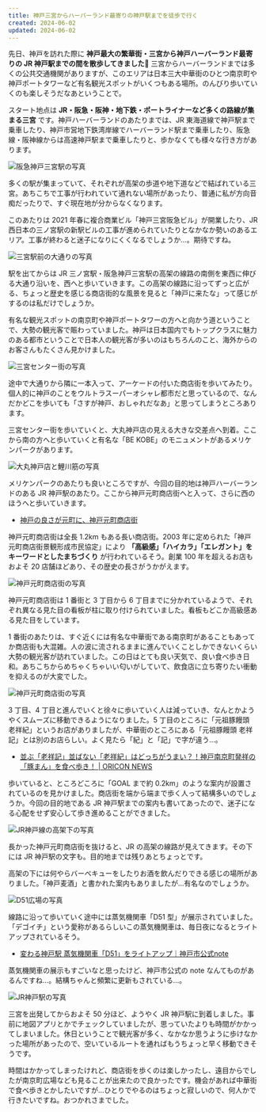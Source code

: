 ```yaml
---
title: 神戸三宮からハーバーランド最寄りの神戸駅までを徒歩で行く
created: 2024-06-02
updated: 2024-06-02
---
```


先日、神戸を訪れた際に **神戸最大の繁華街・三宮から神戸ハーバーランド最寄りの JR 神戸駅までの間を散歩してきました🚶** 三宮からハーバーランドまでは多くの公共交通機関がありますが、このエリアは日本三大中華街のひとつ南京町や神戸ポートタワーなど有名観光スポットがいくつもある場所。のんびり歩いていくのも楽しそうだなあということで。

スタート地点は **JR・阪急・阪神・地下鉄・ポートライナーなど多くの路線が集まる三宮** です。神戸ハーバーランドのあたりまでは、JR 東海道線で神戸駅まで乗車したり、神戸市営地下鉄湾岸線でハーバーランド駅まで乗車したり、阪急線・阪神線からは高速神戸駅まで乗車したりと、歩かなくても様々な行き方があります。

![阪急神戸三宮駅の写真](4d4a846d-476a-439b-c50c-6ede1027f300)

多くの駅が集まっていて、それぞれが高架の歩道や地下道などで結ばれている三宮。あちこちで工事が行われていて通れない場所があったり、普通に私が方向音痴だったりで、すぐ現在地が分からなくなります。

このあたりは 2021 年春に複合商業ビル「神戸三宮阪急ビル」が開業したり、JR 西日本の三ノ宮駅の新駅ビルの工事が進められていたりとなかなか勢いのあるエリア。工事が終わると迷子になりにくくなるでしょうか…。期待ですね。

![三宮駅前の大通りの写真](73e9ae87-cb04-472b-3942-5120cc03fd00)

駅を出てからは JR 三ノ宮駅・阪急神戸三宮駅の高架の線路の南側を東西に伸びる大通り沿いを、西へと歩いていきます。この高架の線路に沿ってずっと広がる、ちょっと歴史を感じる商店街的な風景を見ると「神戸に来たな」って感じがするのは私だけでしょうか。

有名な観光スポットの南京町や神戸ポートタワーの方へと向かう道ということで、大勢の観光客で賑わっていました。神戸は日本国内でもトップクラスに魅力のある都市ということで日本人の観光客が多いのはもちろんのこと、海外からのお客さんもたくさん見かけました。

![三宮センター街の写真](daa102ee-3036-4b74-9cbf-ddae005e3500)

途中で大通りから隣に一本入って、アーケードの付いた商店街を歩いてみたり。個人的に神戸のことをウルトラスーパーオシャレ都市だと思っているので、なんだかどこを歩いても「さすが神戸、おしゃれだなあ」と思ってしまうところあります。

三宮センター街を歩いていくと、大丸神戸店の見える大きな交差点へ到着。ここから南の方へと歩いていくと有名な「BE KOBE」のモニュメントがあるメリケンパークがあります。

![大丸神戸店と鯉川筋の写真](bed5af5f-5654-4995-de13-14e216260500)

メリケンパークのあたりも良いところですが、今回の目的地は神戸ハーバーランドのある JR 神戸駅のあたり。ここから神戸元町商店街へと入って、さらに西のほうへと歩いていきます。

- [神戸の良さが元町に、神戸元町商店街](https://www.kobe-motomachi.or.jp/)

神戸元町商店街は全長 1.2km もある長い商店街。2003 年に定められた「神戸元町商店街景観形成市民協定」により **「高級感」「ハイカラ」「エレガント」をキーワードとしたまちづくり** が行われているそう。創業 100 年を超えるお店もおよそ 20 店舗ほどあり、その歴史の長さがうかがえます。

![神戸元町商店街の写真](3e13bbfd-7ac2-4670-0507-2bfcecb64300)

神戸元町商店街は 1 番街と 3 丁目から 6 丁目までに分かれているようで、それぞれ異なる見た目の看板が柱に取り付けられていました。看板もどこか高級感ある見た目をしています。

1 番街のあたりは、すぐ近くには有名な中華街である南京町があることもあってか商店街も大混雑。人の波に流されるままに進んでいくことしかできないくらい大勢の観光客が訪れていました。この日はとても良い天気で、良い食べ歩き日和。あちこちからめちゃくちゃいい匂いがしていて、飲食店に立ち寄りたい衝動を抑えるのが大変でした。

![神戸元町商店街の写真](4cb440c2-5b95-42b0-eaf3-a09cc5b48a00)

3 丁目、4 丁目と進んでいくと徐々に歩いていく人は減っていき、なんとかようやくスムーズに移動できるようになりました。5 丁目のところに「元祖豚饅頭 老祥紀」というお店がありましたが、中華街のところにある「元祖豚饅頭 老祥記」とは別のお店らしい。よく見たら「紀」と「記」で字が違う…。

- [並ぶ「老祥記」並ばない「老祥紀」はどっちがうまい？！神戸南京町発祥の「豚まん」を食べ歩き！ | ORICON NEWS](https://www.oricon.co.jp/article/69688/)

歩いていると、ところどころに「GOAL まで約 0.2km」のような案内が設置されているのを見かけました。商店街を端から端まで歩く人って結構多いのでしょうか。今回の目的地である JR 神戸駅までの案内も書いてあったので、迷子になる心配をせず安心して歩き進めることができました。

![JR神戸線の高架下の写真](16e2606d-00c5-431e-a772-3180dc566000)

長かった神戸元町商店街を抜けると、JR の高架の線路が見えてきます。その下には JR 神戸駅の文字も。目的地までは残りあとちょっとです。

高架の下には何やらバーベキューをしたりお酒を飲んだりできる感じの場所がありました。「神戸麦酒」と書かれた案内もありましたが…有名なのでしょうか。

![D51広場の写真](b76739d8-d684-4527-1486-be3f4987fd00)

線路に沿って歩いていく途中には蒸気機関車「D51 型」が展示されていました。「デゴイチ」という愛称があるらしいこの蒸気機関車は、毎日夜になるとライトアップされているそう。

- [変わる神戸駅 蒸気機関車「D51」をライトアップ｜神戸市公式note](https://kobe-note.jp/n/n13fda6ca12c2)

蒸気機関車の展示もすごいなと思ったけど、神戸市公式の note なんてものがあるんですね…。結構ちゃんと頻繁に更新もされている…。

![JR神戸駅の写真](f1f33606-5017-492a-11e5-b07a29add300)

三宮を出発してからおよそ 50 分ほど、ようやく JR 神戸駅に到着しました。事前に地図アプリとかでチェックしていましたが、思っていたよりも時間がかかってしまいました。休日ということで観光客が多く、なかなか思うように歩けなかった場所があったので、空いているルートを通ればもうちょっと早く移動できそうです。

時間はかかってしまったけれど、商店街を歩くのは楽しかったし、遠目からでしたが南京町広場なども見ることが出来たので良かったです。機会があれば中華街で食べ歩きとかしたいですが…ひとりでやるのはちょっと寂しいので、何人かで行きたいですね。おつかれさまでした。
